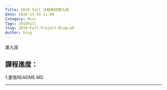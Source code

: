 ```yaml
---
Title: 2018 Fall 分組網誌第九周
Date: 2018-11-05 11:00
Category: Misc
Tags: 2018Fall
Slug: 2018-Fall-Project-Blog-w9
Author: blog
---
```


第九周

<!-- PELICAN_END_SUMMARY -->


課程進度：
----

1.更改README.MD

----

